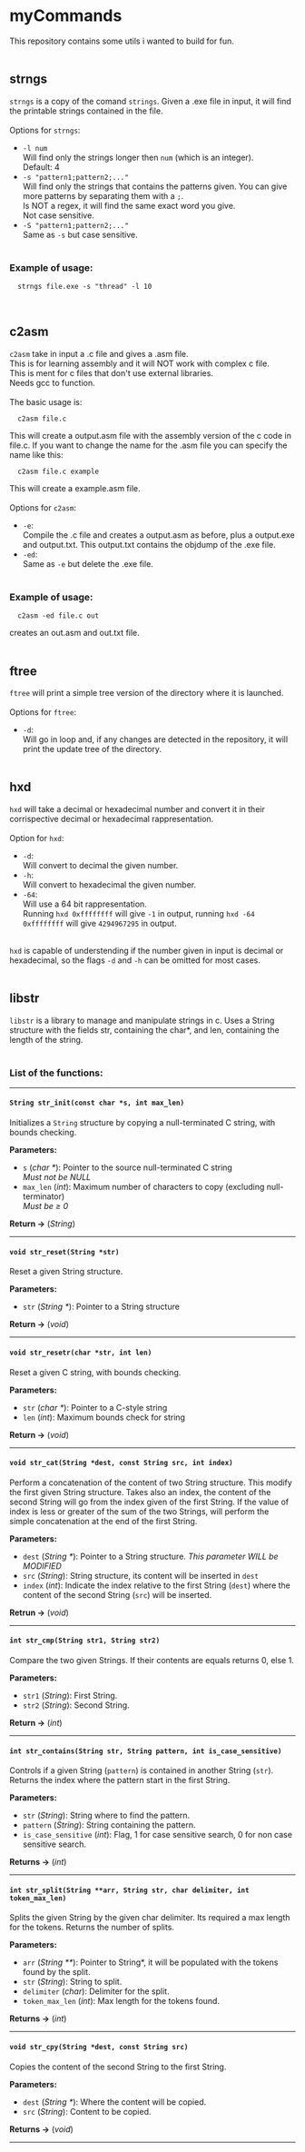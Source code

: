 # myCommands
This repository contains some utils i wanted to build for fun.<br /><br />

## strngs
`strngs` is a copy of the comand `strings`. Given a .exe file in input, it will find the printable strings contained in the file.<br />
<br />
Options for `strngs`:<br />
* `-l num`<br />
  Will find only the strings longer then `num` (which is an integer).<br />
  Default: 4<br />
* `-s "pattern1;pattern2;..."`<br />
 	Will find only the strings that contains the patterns given. You can give more patterns by separating them with a `;`.<br />
 	Is NOT a regex, it will find the same exact word you give.<br />
  Not case sensitive.<br />
* `-S "pattern1;pattern2;..."`<br />
 	Same as `-s` but case sensitive.<br /><br />
### Example of usage:
```
  strngs file.exe -s "thread" -l 10
```
<br />

## c2asm
`c2asm` take in input a .c file and gives a .asm file.<br />
This is for learning assembly and it will NOT work with complex c file.<br />
This is ment for c files that don't use external libraries.<br />
Needs gcc to function.<br />
<br />
The basic usage is:<br />
```
  c2asm file.c
```
This will create a output.asm file with the assembly version of the c code in file.c.
If you want to change the name for the .asm file you can specify the name like this:
```
  c2asm file.c example
```
This will create a example.asm file.
<br /><br />
Options for `c2asm`:<br />
* `-e`:<br />
	Compile the .c file and creates a output.asm as before, plus a output.exe and output.txt. This output.txt contains the objdump of the .exe file.
* `-ed`:<br />
	Same as `-e` but delete the .exe file.
<br /><br />
### Example of usage:
```
  c2asm -ed file.c out
```
creates an out.asm and out.txt file.<br /><br />
## ftree
`ftree` will print a simple tree version of the directory where it is launched.<br /><br /> 
Options for `ftree`:<br />
* `-d`:<br />
  Will go in loop and, if any changes are detected in the repository, it will print the update tree of the directory.<br /><br />
## hxd
`hxd` will take a decimal or hexadecimal number and convert it in their corrispective decimal or hexadecimal rappresentation.<br /><br />
Option for `hxd`:<br />
* `-d`:<br />
  Will convert to decimal the given number.
* `-h`:<br />
  Will convert to hexadecimal the given number.
* `-64`:<br />
  Will use a 64 bit rappresentation.<br />
  Running `hxd 0xffffffff` will give `-1` in output, running `hxd -64 0xffffffff` will give `4294967295` in output.<br /><br />

`hxd` is capable of understending if the number given in input is decimal or hexadecimal,
so the flags `-d` and `-h` can be omitted for most cases.<br /><br />
## libstr
`libstr` is a library to manage and manipulate strings in c. Uses a String structure with
the fields str, containing the char*, and len, containing the length of the string.<br /><br />
### List of the functions:<br />
___
#### `String str_init(const char *s, int max_len)`

Initializes a `String` structure by copying a null-terminated C string, with bounds checking.

**Parameters:**<br/>
- `s` (*char \**): Pointer to the source null-terminated C string  
  *Must not be NULL*
- `max_len` (*int*): Maximum number of characters to copy (excluding null-terminator)  
  *Must be ≥ 0*

**Return ->** (*String*)
___
#### `void str_reset(String *str)`

Reset a given String structure.

**Parameters:**<br />
- `str` (*String \**): Pointer to a String structure

**Return ->** (*void*)
___
#### `void str_resetr(char *str, int len)`

Reset a given C string, with bounds checking.

**Parameters:**<br />
- `str` (*char \**): Pointer to a C-style string
- `len` (*int*): Maximum bounds check for string

**Return ->** (*void*)
___
#### `void str_cat(String *dest, const String src, int index)`

Perform a concatenation of the content of two String structure.
This modify the first given String structure.
Takes also an index, the content of the second String will
go from the index given of the first String. If the value of index
is less or greater of the sum of the two Strings, will perform the
simple concatenation at the end of the first String.

**Parameters:**<br />
- `dest` (*String \**): Pointer to a String structure.
  *This parameter WILL be MODIFIED*
- `src` (*String*): String structure, its content will be inserted in `dest`
- `index` (*int*): Indicate the index relative to the first String (`dest`) where the content of the second String
(`src`) will be inserted.

**Retrun ->** (*void*)
___
#### `int str_cmp(String str1, String str2)`

Compare the two given Strings. If their contents are equals returns 0, else 1.

**Parameters:**<br />
- `str1` (*String*): First String.
- `str2` (*String*): Second String.

**Return ->**  (*int*)
___
#### `int str_contains(String str, String pattern, int is_case_sensitive)`

Controls if a given String (`pattern`) is contained in another String (`str`).
Returns the index where the pattern start in the first String.

**Parameters:**<br />
- `str` (*String*): String where to find the pattern.
- `pattern` (*String*): String containing the pattern.
- `is_case_sensitive` (*int*): Flag, 1 for case sensitive search, 0 for non case sensitive search.  

**Returns ->** (*int*)
___
#### `int str_split(String **arr, String str, char delimiter, int token_max_len)`

Splits the given String by the given char delimiter. Its required a max length for the tokens.
Returns the number of splits.

**Parameters:**<br />
- `arr` (*String \*\**): Pointer to String*, it will be populated with the tokens found by the split.
- `str` (*String*): String to split.
- `delimiter` (*char*): Delimiter for the split.
- `token_max_len` (*int*): Max length for the tokens found.

**Returns ->** (*int*)
___
#### `void str_cpy(String *dest, const String src)`

Copies the content of the second String to the first String.

**Parameters:**<br />
- `dest` (*String \**): Where the content will be copied.
- `src` (*String*): Content to be copied.

**Returns ->** (*void*)
___

